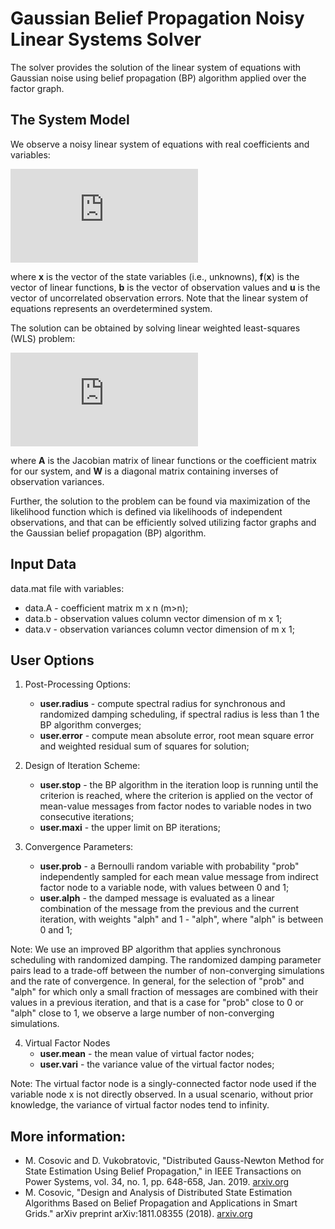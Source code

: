 # Gaussian Belief Propagation Noisy Linear Systems Solver

The solver provides the solution of the linear system of equations with Gaussian noise using belief propagation (BP) algorithm applied over the factor graph. 

## The System Model
We observe a noisy linear system of equations with real coefficients and variables:

![equation](https://latex.codecogs.com/gif.latex?%5Ctextbf%7Bb%7D%20%3D%20%5Ctextbf%7Bf%7D%28%5Ctextbf%7Bx%7D%29%20&plus;%20%5Ctextbf%7Bu%7D)

where **x** is the vector of the state variables (i.e., unknowns), **f**(**x**) is the vector of linear functions, **b** is the vector of observation values and **u** is the vector of uncorrelated observation errors. Note that the linear system of equations represents an overdetermined system.

The solution can be obtained by solving linear weighted least-squares (WLS) problem:

![wls](https://latex.codecogs.com/gif.latex?%28%5Ctextbf%7BA%7D%5ET%5Ctextbf%7BW%7D%5Ctextbf%7BA%7D%29%5Ctextbf%7Bx%7D%3D%5Ctextbf%7BA%7D%5ET%5Ctextbf%7BW%7D%5Ctextbf%7Bb%7D)

where **A** is the Jacobian matrix of linear functions or the coefficient  matrix for our system, and **W** is a diagonal matrix containing inverses of observation variances. 

Further, the solution to the problem can be found via maximization of the likelihood function which is defined via likelihoods of independent observations, and that can be efficiently solved utilizing factor graphs and the Gaussian belief propagation (BP) algorithm. 

## Input Data
data.mat file with variables:
- data.A - coefficient matrix m x n (m>n);
- data.b - observation values column vector dimension of m x 1;
- data.v - observation variances column vector dimension of m x 1;


 ## User Options
1. Post-Processing Options:
   - **user.radius** - compute spectral radius for synchronous and randomized damping scheduling, if spectral radius is less than 1 the BP algorithm converges;
   - **user.error**  - compute mean absolute error, root mean square error and weighted residual sum of squares for solution;

2. Design of Iteration Scheme:
   - **user.stop** - the BP algorithm in the iteration loop is running until the criterion is reached, where the criterion is applied on the vector of mean-value messages from factor nodes to variable nodes in two consecutive iterations;
   - **user.maxi** - the upper limit on BP iterations;

3. Convergence Parameters:
   - **user.prob** - a Bernoulli random variable with probability "prob" independently sampled for each mean value message from indirect factor node to a variable node, with values between 0 and 1;
   - **user.alph** - the damped message is evaluated as a linear combination of the message from the previous and the current iteration,
               with weights "alph" and 1 - "alph", where "alph" is between 0 and 1;

Note: We use an improved BP algorithm that applies synchronous scheduling  with randomized damping. The randomized damping parameter pairs lead to a trade-off between the number of non-converging simulations and the rate of convergence. In general, for the selection of "prob" and "alph" for which only a small fraction of messages are combined with their values in a previous iteration, and that is a case for "prob" close to 0 or "alph" close to 1, we observe a large number of non-converging simulations.

4. Virtual Factor Nodes
   - **user.mean** - the mean value of virtual factor nodes;
   - **user.vari** - the variance value of the virtual factor nodes;

Note: The virtual factor node is a singly-connected factor node used if the variable node x is not directly observed. In a usual scenario,  without prior knowledge, the variance of virtual factor nodes tend to infinity. 


## More information: 
- M. Cosovic and D. Vukobratovic, "Distributed Gauss-Newton Method for State Estimation Using Belief Propagation," in IEEE Transactions on  Power Systems, vol. 34, no. 1, pp. 648-658, Jan. 2019. [arxiv.org](https://arxiv.org/pdf/1702.05781.pdf)
- M. Cosovic, "Design and Analysis of Distributed State Estimation Algorithms Based on Belief Propagation and Applications in Smart Grids." arXiv preprint arXiv:1811.08355 (2018). [arxiv.org](https://arxiv.org/pdf/1811.08355.pdf)
